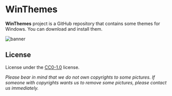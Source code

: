 # WinThemes

**WinThemes** project is a GitHub repository that contains some themes for Windows. You can download and install them.

![banner](https://user-images.githubusercontent.com/27698189/227614946-b3e3537c-5971-406a-b8c1-f16ab879d73e.jpg)

## License

License under the [CC0-1.0](LICENSE) license.

_Please bear in mind that we do not own copyrights to some pictures. If someone with copyrights wants us to remove some pictures, please contact us immediately._
